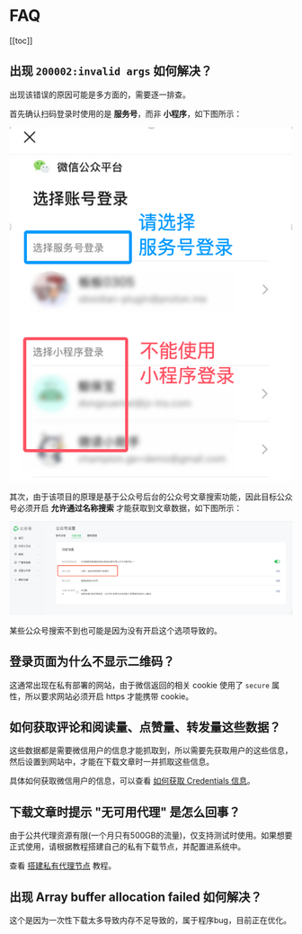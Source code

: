 # FAQ

[[toc]]


## 出现 `200002:invalid args` 如何解决？

出现该错误的原因可能是多方面的，需要逐一排查。

首先确认扫码登录时使用的是 **服务号**，而非 **小程序**，如下图所示：

![使用公众号登录](assets/wechat-login.png)

其次，由于该项目的原理是基于公众号后台的公众号文章搜索功能，因此目标公众号必须开启 **允许通过名称搜索** 才能获取到文章数据，如下图所示：

![公众号隐私设置](assets/account-privacy-setting.png)

某些公众号搜索不到也可能是因为没有开启这个选项导致的。

## 登录页面为什么不显示二维码？

这通常出现在私有部署的网站，由于微信返回的相关 cookie 使用了 `secure` 属性，所以要求网站必须开启 https 才能携带 cookie。


## 如何获取评论和阅读量、点赞量、转发量这些数据？

这些数据都是需要微信用户的信息才能抓取到，所以需要先获取用户的这些信息，然后设置到网站中，才能在下载文章时一并抓取这些信息。

具体如何获取微信用户的信息，可以查看 [如何获取 Credentials 信息](advanced/credentials)。

## 下载文章时提示 "无可用代理" 是怎么回事？

由于公共代理资源有限(一个月只有500GB的流量)，仅支持测试时使用。如果想要正式使用，请根据教程搭建自己的私有下载节点，并配置进系统中。

查看 [搭建私有代理节点](get-started/private-proxy) 教程。

## 出现 Array buffer allocation failed 如何解决？

这个是因为一次性下载太多导致内存不足导致的，属于程序bug，目前正在优化。
